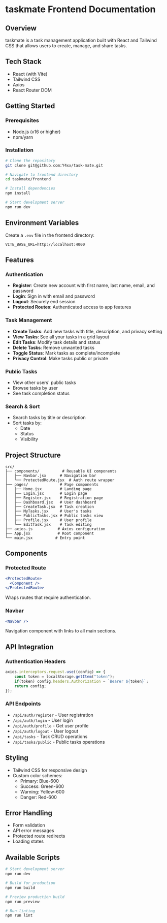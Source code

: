 # taskmate Frontend Documentation

## Overview
taskmate is a task management application built with React and Tailwind CSS that allows users to create, manage, and share tasks.

## Tech Stack
- React (with Vite)
- Tailwind CSS
- Axios
- React Router DOM

## Getting Started

### Prerequisites
- Node.js (v16 or higher)
- npm/yarn

### Installation
```bash
# Clone the repository
git clone git@github.com:Y4xx/task-mate.git

# Navigate to frontend directory
cd taskmate/frontend

# Install dependencies
npm install

# Start development server
npm run dev
```

## Environment Variables
Create a `.env` file in the frontend directory:
```env
VITE_BASE_URL=http://localhost:4000
```

## Features

### Authentication
- **Register**: Create new account with first name, last name, email, and password
- **Login**: Sign in with email and password
- **Logout**: Securely end session
- **Protected Routes**: Authenticated access to app features

### Task Management
- **Create Tasks**: Add new tasks with title, description, and privacy setting
- **View Tasks**: See all your tasks in a grid layout
- **Edit Tasks**: Modify task details and status
- **Delete Tasks**: Remove unwanted tasks
- **Toggle Status**: Mark tasks as complete/incomplete
- **Privacy Control**: Make tasks public or private

### Public Tasks
- View other users' public tasks
- Browse tasks by user
- See task completion status

### Search & Sort
- Search tasks by title or description
- Sort tasks by:
  - Date
  - Status
  - Visibility

## Project Structure
```
src/
├── components/          # Reusable UI components
│   ├── Navbar.jsx      # Navigation bar
│   └── ProtectedRoute.jsx  # Auth route wrapper
├── pages/              # Page components
│   ├── Home.jsx        # Landing page
│   ├── Login.jsx       # Login page
│   ├── Register.jsx    # Registration page
│   ├── Dashboard.jsx   # User dashboard
│   ├── CreateTask.jsx  # Task creation
│   ├── MyTasks.jsx     # User's tasks
│   ├── PublicTasks.jsx # Public tasks view
│   ├── Profile.jsx     # User profile
│   └── EditTask.jsx    # Task editing
├── axios.js           # Axios configuration
├── App.jsx            # Root component
└── main.jsx          # Entry point
```

## Components

### Protected Route
```jsx
<ProtectedRoute>
  <Component />
</ProtectedRoute>
```
Wraps routes that require authentication.

### Navbar
```jsx
<Navbar />
```
Navigation component with links to all main sections.

## API Integration

### Authentication Headers
```javascript
axios.interceptors.request.use((config) => {
    const token = localStorage.getItem("token");
    if(token) config.headers.Authorization = `Bearer ${token}`;
    return config;
});
```

### API Endpoints
- `/api/auth/register` - User registration
- `/api/auth/login` - User login
- `/api/auth/profile` - Get user profile
- `/api/auth/logout` - User logout
- `/api/tasks` - Task CRUD operations
- `/api/tasks/public` - Public tasks operations

## Styling
- Tailwind CSS for responsive design
- Custom color schemes:
  - Primary: Blue-600
  - Success: Green-600
  - Warning: Yellow-600
  - Danger: Red-600

## Error Handling
- Form validation
- API error messages
- Protected route redirects
- Loading states

## Available Scripts
```bash
# Start development server
npm run dev

# Build for production
npm run build

# Preview production build
npm run preview

# Run linting
npm run lint
```